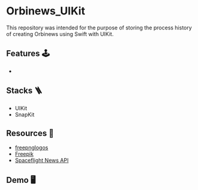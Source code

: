 # Orbinews_UIKit
This repository was intended for the purpose of storing the process history of creating Orbinews using Swift with UIKit.

## Features 🕹️
- 

## Stacks 🪜
- UIKit
- SnapKit

## Resources 🎊
- <a href="https://www.freepnglogos.com">freepnglogos</a>
- <a href="https://www.freepik.com">Freepik</a>
- <a href="https://spaceflightnewsapi.net">Spaceflight News API</a>

## Demo 🖥️
